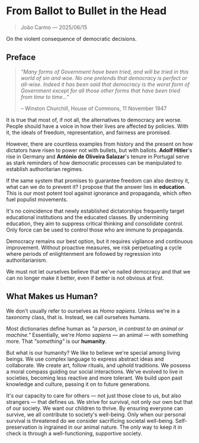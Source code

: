 # From Ballot to Bullet in the Head

> João Carmo — 2025/06/15

On the violent consequence of democratic decisions.

## Preface

> _"Many forms of Government have been tried, and will be tried in this world of
> sin and woe. No one pretends that democracy is perfect or all-wise. Indeed it
> has been said that democracy is the worst form of Government except for all
> those other forms that have been tried from time to time..."_
>
> – Winston Churchill, House of Commons, 11 November 1947

It is true that most of, if not all, the alternatives to democracy are worse.
People should have a voice in how their lives are affected by policies. With it,
the ideals of freedom, representation, and fairness are promised.

However, there are countless examples from history and the present on how
dictators have risen to power not with bullets, but with ballots.
**Adolf Hitler**'s rise in Germany and **António de Oliveira Salazar**'s tenure
in Portugal serve as stark reminders of how democratic processes can be
manipulated to establish authoritarian regimes.

If the same system that promises to guarantee freedom can also destroy it, what
can we do to prevent it? I propose that the answer lies in **education**. This
is our most potent tool against ignorance and propaganda, which often fuel
populist movements.

It's no coincidence that newly established dictatorships frequently target
educational institutions and the educated classes. By undermining education,
they aim to suppress critical thinking and consolidate control. Only force can
be used to control those who are immune to propaganda.

Democracy remains our best option, but it requires vigilance and continuous
improvement. Without proactive measures, we risk perpetuating a cycle where
periods of enlightenment are followed by regression into authoritarianism.

We must not let ourselves believe that we've nailed democracy and that we can
no longer make it better, even if better is not obvious at first.

## What Makes us Human?

We don't usually refer to ourselves as _Homo sapiens_. Unless we're in a
taxonomy class, that is. Instead, we call ourselves humans.

Most dictionaries define human as _"a person, in contrast to an animal or
machine."_ Essentially, we're _Homo sapiens_ — an animal — with something more.
That _"something"_ is our **humanity**.

But what is our humanity? We like to believe we're special among living beings.
We use complex language to express abstract ideas and collaborate. We create
art, follow rituals, and uphold traditions. We possess a moral compass guiding
our social interactions. We've evolved to live in societies, becoming less
reactive and more tolerant. We build upon past knowledge and culture, passing it
on to future generations.

It's our capacity to care for others — not just those close to us, but also
strangers — that defines us. We strive for survival, not only our own but that
of our society. We want our children to thrive. By ensuring everyone can
survive, we all contribute to society's well-being. Only when our personal
survival is threatened do we consider sacrificing societal well-being.
Self-preservation is ingrained in our animal nature. The only way to keep it in
check is through a well-functioning, supportive society.
